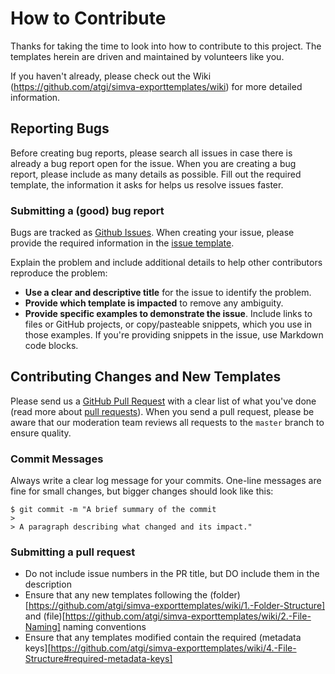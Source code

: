 # How to Contribute

Thanks for taking the time to look into how to contribute to this project. The templates herein are driven and maintained by volunteers like you.

If you haven't already, please check out the Wiki (https://github.com/atgi/simva-exporttemplates/wiki) for more detailed information.

## Reporting Bugs
Before creating bug reports, please search all issues in case there is already a bug report open for the issue. When you are creating a bug report, please include as many details as possible. Fill out the required template, the information it asks for helps us resolve issues faster.

### Submitting a (good) bug report
Bugs are tracked as [Github Issues](https://guides.github.com/features/issues/). When creating your issue, please provide the required information in the [issue template](https://github.com/atgi/simva-exporttemplates/blob/master/ISSUE_TEMPLATE.md).

Explain the problem and include additional details to help other contributors reproduce the problem:
* **Use a clear and descriptive title** for the issue to identify the problem.
* **Provide which template is impacted** to remove any ambiguity.
* **Provide specific examples to demonstrate the issue**. Include links to files or GitHub projects, or copy/pasteable snippets, which you use in those examples. If you're providing snippets in the issue, use Markdown code blocks.

## Contributing Changes and New Templates
Please send us a [GitHub Pull Request](https://github.com/atgi/simva-exporttemplates/compare) with a clear list of what you've done (read more about [pull requests](http://help.github.com/pull-requests/)). When you send a pull request, please be aware that our moderation team reviews all requests to the `master` branch to ensure quality.

### Commit Messages

Always write a clear log message for your commits. One-line messages are fine for small changes, but bigger changes should look like this:
```
$ git commit -m "A brief summary of the commit
> 
> A paragraph describing what changed and its impact."
```

### Submitting a pull request
* Do not include issue numbers in the PR title, but DO include them in the description
* Ensure that any new templates following the (folder)[https://github.com/atgi/simva-exporttemplates/wiki/1.-Folder-Structure] and (file)[https://github.com/atgi/simva-exporttemplates/wiki/2.-File-Naming] naming conventions
* Ensure that any templates modified contain the required (metadata keys][https://github.com/atgi/simva-exporttemplates/wiki/4.-File-Structure#required-metadata-keys]
